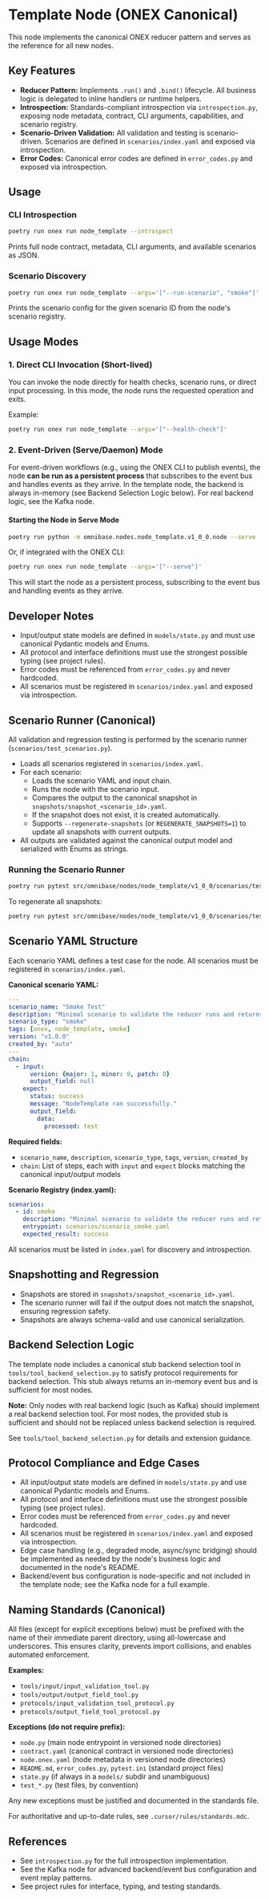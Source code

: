 # Template Node (ONEX Canonical)

This node implements the canonical ONEX reducer pattern and serves as the reference for all new nodes.

## Key Features
- **Reducer Pattern:** Implements `.run()` and `.bind()` lifecycle. All business logic is delegated to inline handlers or runtime helpers.
- **Introspection:** Standards-compliant introspection via `introspection.py`, exposing node metadata, contract, CLI arguments, capabilities, and scenario registry.
- **Scenario-Driven Validation:** All validation and testing is scenario-driven. Scenarios are defined in `scenarios/index.yaml` and exposed via introspection.
- **Error Codes:** Canonical error codes are defined in `error_codes.py` and exposed via introspection.

## Usage

### CLI Introspection
```bash
poetry run onex run node_template --introspect
```
Prints full node contract, metadata, CLI arguments, and available scenarios as JSON.

### Scenario Discovery
```bash
poetry run onex run node_template --args='["--run-scenario", "smoke"]'
```
Prints the scenario config for the given scenario ID from the node's scenario registry.

## Usage Modes

### 1. Direct CLI Invocation (Short-lived)

You can invoke the node directly for health checks, scenario runs, or direct input processing. In this mode, the node runs the requested operation and exits.

Example:

```bash
poetry run onex run node_template --args='["--health-check"]'
```

### 2. Event-Driven (Serve/Daemon) Mode

For event-driven workflows (e.g., using the ONEX CLI to publish events), the node **can be run as a persistent process** that subscribes to the event bus and handles events as they arrive. In the template node, the backend is always in-memory (see Backend Selection Logic below). For real backend logic, see the Kafka node.

#### Starting the Node in Serve Mode

```bash
poetry run python -m omnibase.nodes.node_template.v1_0_0.node --serve
```

Or, if integrated with the ONEX CLI:

```bash
poetry run onex run node_template --args='["--serve"]'
```

This will start the node as a persistent process, subscribing to the event bus and handling events as they arrive.

## Developer Notes
- Input/output state models are defined in `models/state.py` and must use canonical Pydantic models and Enums.
- All protocol and interface definitions must use the strongest possible typing (see project rules).
- Error codes must be referenced from `error_codes.py` and never hardcoded.
- All scenarios must be registered in `scenarios/index.yaml` and exposed via introspection.

## Scenario Runner (Canonical)

All validation and regression testing is performed by the scenario runner (`scenarios/test_scenarios.py`).

- Loads all scenarios registered in `scenarios/index.yaml`.
- For each scenario:
  - Loads the scenario YAML and input chain.
  - Runs the node with the scenario input.
  - Compares the output to the canonical snapshot in `snapshots/snapshot_<scenario_id>.yaml`.
  - If the snapshot does not exist, it is created automatically.
  - Supports `--regenerate-snapshots` (or `REGENERATE_SNAPSHOTS=1`) to update all snapshots with current outputs.
- All outputs are validated against the canonical output model and serialized with Enums as strings.

### Running the Scenario Runner
```bash
poetry run pytest src/omnibase/nodes/node_template/v1_0_0/scenarios/test_scenarios.py -v
```
To regenerate all snapshots:
```bash
poetry run pytest src/omnibase/nodes/node_template/v1_0_0/scenarios/test_scenarios.py --regenerate-snapshots -v
```

## Scenario YAML Structure

Each scenario YAML defines a test case for the node. All scenarios must be registered in `scenarios/index.yaml`.

**Canonical scenario YAML:**
```yaml
---
scenario_name: "Smoke Test"
description: "Minimal scenario to validate the reducer runs and returns success."
scenario_type: "smoke"
tags: [onex, node_template, smoke]
version: "v1.0.0"
created_by: "auto"
---
chain:
  - input:
      version: {major: 1, minor: 0, patch: 0}
      output_field: null
    expect:
      status: success
      message: "NodeTemplate ran successfully."
      output_field:
        data:
          processed: test
```

**Required fields:**
- `scenario_name`, `description`, `scenario_type`, `tags`, `version`, `created_by`
- `chain`: List of steps, each with `input` and `expect` blocks matching the canonical input/output models

**Scenario Registry (index.yaml):**
```yaml
scenarios:
  - id: smoke
    description: "Minimal scenario to validate the reducer runs and returns success."
    entrypoint: scenarios/scenario_smoke.yaml
    expected_result: success
```

All scenarios must be listed in `index.yaml` for discovery and introspection.

## Snapshotting and Regression
- Snapshots are stored in `snapshots/snapshot_<scenario_id>.yaml`.
- The scenario runner will fail if the output does not match the snapshot, ensuring regression safety.
- Snapshots are always schema-valid and use canonical serialization.

## Backend Selection Logic

The template node includes a canonical stub backend selection tool in `tools/tool_backend_selection.py` to satisfy protocol requirements for backend selection. This stub always returns an in-memory event bus and is sufficient for most nodes. 

**Note:** Only nodes with real backend logic (such as Kafka) should implement a real backend selection tool. For most nodes, the provided stub is sufficient and should not be replaced unless backend selection is required.

See `tools/tool_backend_selection.py` for details and extension guidance.

## Protocol Compliance and Edge Cases

- All input/output state models are defined in `models/state.py` and use canonical Pydantic models and Enums.
- All protocol and interface definitions must use the strongest possible typing (see project rules).
- Error codes must be referenced from `error_codes.py` and never hardcoded.
- All scenarios must be registered in `scenarios/index.yaml` and exposed via introspection.
- Edge case handling (e.g., degraded mode, async/sync bridging) should be implemented as needed by the node's business logic and documented in the node's README.
- Backend/event bus configuration is node-specific and not included in the template node; see the Kafka node for a full example.

## Naming Standards (Canonical)

All files (except for explicit exceptions below) must be prefixed with the name of their immediate parent directory, using all-lowercase and underscores. This ensures clarity, prevents import collisions, and enables automated enforcement.

**Examples:**
- `tools/input/input_validation_tool.py`
- `tools/output/output_field_tool.py`
- `protocols/input_validation_tool_protocol.py`
- `protocols/output_field_tool_protocol.py`

**Exceptions (do not require prefix):**
- `node.py` (main node entrypoint in versioned node directories)
- `contract.yaml` (canonical contract in versioned node directories)
- `node.onex.yaml` (node metadata in versioned node directories)
- `README.md`, `error_codes.py`, `pytest.ini` (standard project files)
- `state.py` (if always in a `models/` subdir and unambiguous)
- `test_*.py` (test files, by convention)

Any new exceptions must be justified and documented in the standards file.

For authoritative and up-to-date rules, see `.cursor/rules/standards.mdc`.

## References
- See `introspection.py` for the full introspection implementation.
- See the Kafka node for advanced backend/event bus configuration and event replay patterns.
- See project rules for interface, typing, and testing standards.